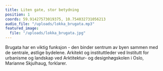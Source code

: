 ```yaml
---
title: Liten gate, stor betydning
position: 1
coords: 59.91427573019375, 10.754032731056213
audio_file: "/uploads/lokka_brugata.mp3"
featured_image:
  file: "/uploads/lokka_brugata.jpg"
---
```


Brugata har en viktig funksjon - den binder sentrum av byen sammen
med de sentrale, østlige bydelene. Arkitekt og instituttleder ved Institutt for
urbanisme og landskap ved Arktitektur- og designhøgskolen i Oslo, Marianne Skjulhaug,
forklarer.